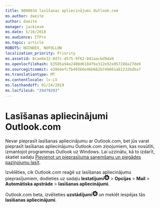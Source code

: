 ```yaml
---
title: 8000034 lasīšanas apliecinājumi Outlook.com
ms.author: daeite
author: daeite
manager: jackiesm
ms.date: 5/16/2018
ms.audience: ITPro
ms.topic: article
ROBOTS: NOINDEX, NOFOLLOW
localization_priority: Priority
ms.assetid: 8cae0e22-0dfc-4575-9f62-041aacbd9da9
ms.openlocfilehash: b3585a94e2408d6184fbe312e92a957288a27de6
ms.sourcegitcommit: e2864efcfb493b6e46b662b746661a61232bdba7
ms.translationtype: MT
ms.contentlocale: lv-LV
ms.lasthandoff: 01/24/2019
ms.locfileid: "29479293"
---
```

# <a name="read-receipts-in-outlookcom"></a>Lasīšanas apliecinājumi Outlook.com

Nevar pieprasīt lasīšanas apliecinājumu ar Outlook.com, bet jūs varat pieprasīt lasīšanas apliecinājumu Outlook.com ziņojumiem, kas nosūtīti, izmantojot programmas Outlook uz Windows. Lai uzzinātu, kā to izdarīt, skatiet sadaļu [Pievienot un pieprasījuma saņemšanu un piegādes paziņojumu lasīt](https://go.microsoft.com/fwlink/p/?linkid=874355).
  
Izvēlēties, cik Outlook.com reaģē uz lasīšanas apliecinājumu pieprasījumiem, dodieties uz sadaļu **Iestatījumi**![iestatījumus](media/f4b2e798-fff1-4a14-931f-5677a4543b58.png) \> **Opcijas** \> **Mail** \> **Automātiska apstrāde** \> **lasīšanas apliecinājumi**. 
  
Outlook.com beta, izvēlieties **uzstādījumi**![iestatījumus](media/f4b2e798-fff1-4a14-931f-5677a4543b58.png) un meklēt iespējas tās **lasīšanas apliecinājumi**. 
  

